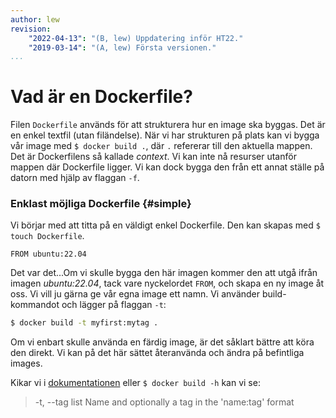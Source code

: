 ```yaml
---
author: lew
revision:
    "2022-04-13": "(B, lew) Uppdatering inför HT22."
    "2019-03-14": "(A, lew) Första versionen."
...
```

Vad är en Dockerfile?
=======================

Filen `Dockerfile` används för att strukturera hur en image ska byggas. Det är en enkel textfil (utan filändelse). När vi har strukturen på plats kan vi bygga vår image med `$ docker build .`, där `.` refererar till den aktuella mappen. Det är Dockerfilens så kallade *context*. Vi kan inte nå resurser utanför mappen där Dockerfile ligger. Vi kan dock bygga den från ett annat ställe på datorn med hjälp av flaggan `-f`.



### Enklast möjliga Dockerfile {#simple}

Vi börjar med att titta på en väldigt enkel Dockerfile. Den kan skapas med `$ touch Dockerfile`.

```
FROM ubuntu:22.04

```

Det var det...Om vi skulle bygga den här imagen kommer den att utgå ifrån imagen *ubuntu:22.04*, tack vare nyckelordet `FROM`, och skapa en ny image åt oss. Vi vill ju gärna ge vår egna image ett namn. Vi använder build-kommandot och lägger på flaggan `-t`:


```bash
$ docker build -t myfirst:mytag .
```

Om vi enbart skulle använda en färdig image, är det såklart bättre att köra den direkt. Vi kan på det här sättet återanvända och ändra på befintliga images.

Kikar vi i [dokumentationen](https://docs.docker.com/engine/reference/commandline/build/) eller `$ docker build -h` kan vi se:

> -t, --tag list       Name and optionally a tag in the 'name:tag' format
